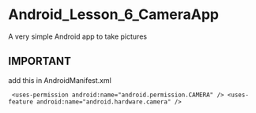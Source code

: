 # Android_Lesson_6_CameraApp
A very simple Android app to take pictures

## IMPORTANT

add this in AndroidManifest.xml

`  <uses-permission android:name="android.permission.CAMERA" />
   <uses-feature android:name="android.hardware.camera" /> `
